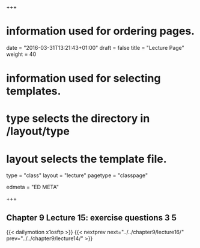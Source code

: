 +++
# information used for ordering pages.
date = "2016-03-31T13:21:43+01:00"
draft = false
title = "Lecture Page"
weight = 40

# information used for selecting templates.
# type selects the directory in /layout/type
# layout selects the template file.

type   = "class"
layout = "lecture"
pagetype = "classpage"





edmeta = "ED META"

+++
## Chapter 9 Lecture 15: exercise questions 3 5
{{< dailymotion x1osftp >}}
{{< nextprev next="../../chapter9/lecture16/"     prev="../../chapter9/lecture14/"  >}}

